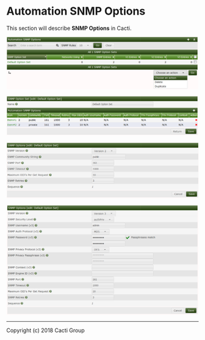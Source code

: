 # Automation SNMP Options

This section will describe **SNMP Options** in Cacti.

![SNMP Options](images/automation-snmp-options.png)

![SNMP Options Edit](images/automation-snmp-options-edit1.png)

![SNMP Options Item Edit SNMPv1/2](images/automation-snmp-options-edit2.png)

![SNMP Options Item Edit SNMPv3](images/automation-snmp-options-edit3.png)

---
Copyright (c) 2018 Cacti Group
